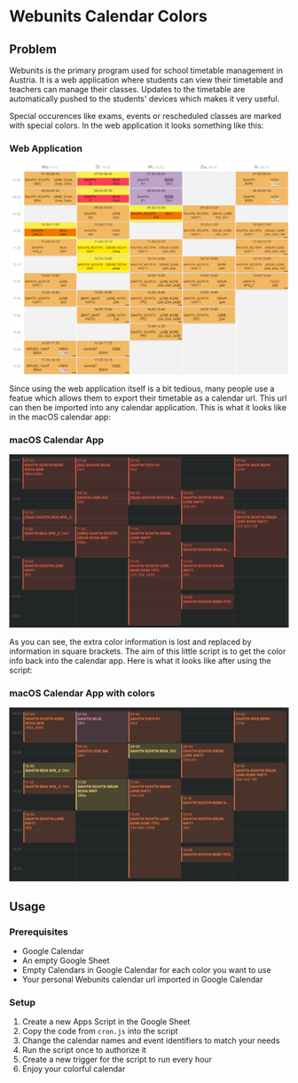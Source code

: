 # Webunits Calendar Colors

## Problem

Webunits is the primary program used for school timetable management in Austria. It is a web application where students can view their timetable and teachers can manage their classes. Updates to the timetable are automatically pushed to the students' devices which makes it very useful.

Special occurences like exams, events or rescheduled classes are marked with special colors. In the web application it looks something like this:

### Web Application

![Alt text](resources/image.png)

Since using the web application itself is a bit tedious, many people use a featue which allows them to export their timetable as a calendar url. This url can then be imported into any calendar application. This is what it looks like in the macOS calendar app:

### macOS Calendar App

![Alt text](resources/image2.png)

As you can see, the extra color information is lost and replaced by information in square brackets. The aim of this little script is to get the color info back into the calendar app. Here is what it looks like after using the script:

### macOS Calendar App with colors

![Alt text](resources/image3.png)

## Usage

### Prerequisites

- Google Calendar
- An empty Google Sheet
- Empty Calendars in Google Calendar for each color you want to use
- Your personal Webunits calendar url imported in Google Calendar

### Setup

1. Create a new Apps Script in the Google Sheet
2. Copy the code from `cron.js` into the script
3. Change the calendar names and event identifiers to match your needs
4. Run the script once to authorize it
5. Create a new trigger for the script to run every hour
6. Enjoy your colorful calendar
